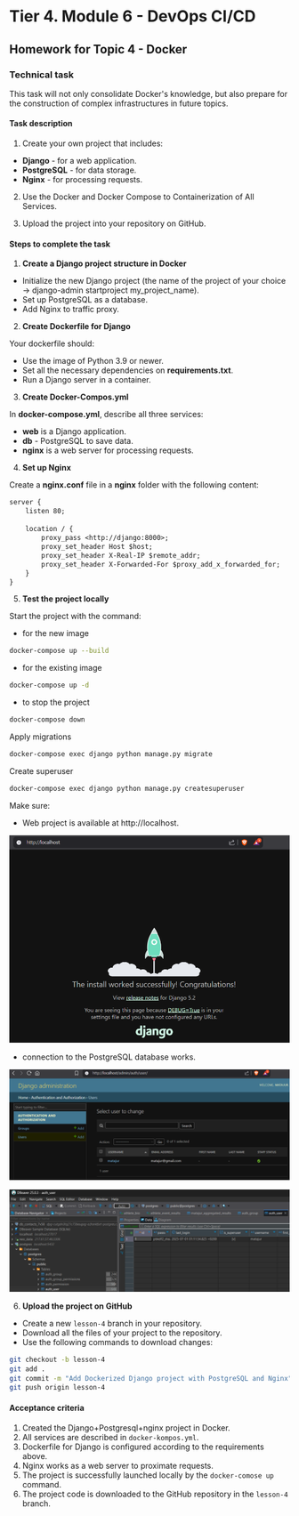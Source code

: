 # Tier 4. Module 6 - DevOps CI/CD

## Homework for Topic 4 - Docker

### Technical task

This task will not only consolidate Docker's knowledge, but also prepare for the construction of complex infrastructures in future topics.

#### Task description

1. Create your own project that includes:

- **Django** - for a web application.
- **PostgreSQL** - for data storage.
- **Nginx** - for processing requests.

2. Use the Docker and Docker Compose to Containerization of All Services.

3. Upload the project into your repository on GitHub.

#### Steps to complete the task

1. **Create a Django project structure in Docker**

- Initialize the new Django project (the name of the project of your choice -> django-admin startproject my_project_name).
- Set up PostgreSQL as a database.
- Add Nginx to traffic proxy.

2. **Create Dockerfile for Django**

Your dockerfile should:

- Use the image of Python 3.9 or newer.
- Set all the necessary dependencies on **requirements.txt**.
- Run a Django server in a container.

3. **Create Docker-Compos.yml**

In **docker-compose.yml**, describe all three services:

- **web** is a Django application.
- **db** - PostgreSQL to save data.
- **nginx** is a web server for processing requests.

4. **Set up Nginx**

Create a **nginx.conf** file in a **nginx** folder with the following content:

```JS
server {
    listen 80;

    location / {
        proxy_pass <http://django:8000>;
        proxy_set_header Host $host;
        proxy_set_header X-Real-IP $remote_addr;
        proxy_set_header X-Forwarded-For $proxy_add_x_forwarded_for;
    }
}
```

5. **Test the project locally**

Start the project with the command:

- for the new image

```bash
docker-compose up --build
```

- for the existing image

```bash
docker-compose up -d
```

- to stop the project

```bash
docker-compose down
```

Apply migrations

```bash
docker-compose exec django python manage.py migrate
```

Create superuser
```bash
docker-compose exec django python manage.py createsuperuser
```

Make sure:

- Web project is available at http://localhost.

![Django](./readme-img/django.png)

- connection to the PostgreSQL database works.

![Admin](./readme-img/admin.png)

![DBeaver](./readme-img/dbeaver.png)


6. **Upload the project on GitHub**

- Create a new `lesson-4` branch in your repository.
- Download all the files of your project to the repository.
- Use the following commands to download changes:

```bash
git checkout -b lesson-4
git add .
git commit -m "Add Dockerized Django project with PostgreSQL and Nginx"
git push origin lesson-4
```

#### Acceptance criteria

1. Created the Django+Postgresql+nginx project in Docker.
2. All services are described in `docker-kompos.yml`.
3. Dockerfile for Django is configured according to the requirements above.
4. Nginx works as a web server to proximate requests.
5. The project is successfully launched locally by the `docker-comose up` command.
6. The project code is downloaded to the GitHub repository in the `lesson-4` branch.

